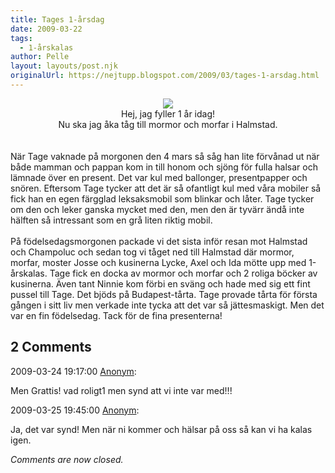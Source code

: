 ```yaml
---
title: Tages 1-årsdag
date: 2009-03-22
tags: 
  - 1-årskalas	
author: Pelle
layout: layouts/post.njk
originalUrl: https://nejtupp.blogspot.com/2009/03/tages-1-arsdag.html
---
```


<div style="text-align: center;"><img src="../../../../img/DSC01270_1024.jpg">
	<figcaption>Hej, jag fyller 1 år idag!<br>Nu ska jag åka tåg till mormor och morfar i Halmstad.<br><br><br></span></span></div>När Tage vaknade på morgonen den 4 mars så såg han lite förvånad ut när både mamman och pappan kom in till honom och sjöng för fulla halsar och lämnade över en present. Det var kul med ballonger, presentpapper och snören. Eftersom Tage tycker att det är så ofantligt kul med våra mobiler så fick han en egen färgglad leksaksmobil som blinkar och låter. Tage tycker om den och leker ganska mycket med den, men den är tyvärr ändå inte hälften så intressant som en grå liten riktig mobil.<br><br>På födelsedagsmorgonen packade vi det sista inför resan mot Halmstad och Champoluc och sedan tog vi tåget ned till Halmstad där mormor, morfar, moster Josse och kusinerna Lycke, Axel och Ida mötte upp med 1-årskalas. Tage fick en docka av mormor och morfar och 2 roliga böcker av kusinerna. Även tant Ninnie kom förbi en sväng och hade med sig ett fint pussel till Tage. Det bjöds på Budapest-tårta. Tage provade tårta för första gången i sitt liv men verkade inte tycka att det var så jättesmaskigt. Men det var en fin födelsedag. Tack för de fina presenterna!

<div class="comments">
	<div class="comments-header"><h2>2 Comments</h2></div>
	<div class="comments-body">
			<div class="comment" id="comment-2950060954337366708">
				<p class="comment-header">
					<date datetime="2009-03-24T19:17:00.000+01:00">2009-03-24 19:17:00</date> 
					<a href="undefined" rel="nofollow">Anonym</a>:
				</p>
				<div class="comment-content"><p>Men Grattis! vad roligt1 men synd att vi inte var med!!!</p></div>
				<div class="comment-footer"></div>
			</div>
			<div class="comment" id="comment-8481261185045280257">
				<p class="comment-header">
					<date datetime="2009-03-25T19:45:00.000+01:00">2009-03-25 19:45:00</date> 
					<a href="undefined" rel="nofollow">Anonym</a>:
				</p>
				<div class="comment-content"><p>Ja, det var synd! Men när ni kommer och hälsar på oss så kan vi ha kalas igen.</p></div>
				<div class="comment-footer"></div>
			</div></div>
	<p class="comments-footer"><em>Comments are now closed.</em></p>
</div>